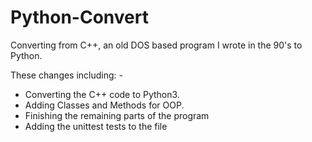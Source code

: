 # Python-Convert
Converting from C++, an old DOS based program I wrote in the 90's to Python.

These changes including: -

- Converting the C++ code to Python3.
- Adding Classes and Methods for OOP.
- Finishing the remaining parts of the program
- Adding the unittest tests to the file

